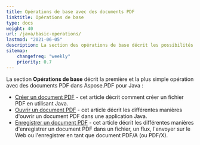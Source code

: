 ```yaml
---
title: Opérations de base avec des documents PDF
linktitle: Opérations de base
type: docs
weight: 40
url: /java/basic-operations/
lastmod: "2021-06-05"
description: La section des opérations de base décrit les possibilités d'ouverture et de sauvegarde des documents PDF en utilisant Aspose.PDF pour Java.
sitemap:
    changefreq: "weekly"
    priority: 0.7
---
```


La section **Opérations de base** décrit la première et la plus simple opération avec des documents PDF dans Aspose.PDF pour Java :

- [Créer un document PDF](/pdf/java/create-document/) - cet article décrit comment créer un fichier PDF en utilisant Java.
- [Ouvrir un document PDF](/pdf/java/open-pdf-document/) - cet article décrit les différentes manières d'ouvrir un document PDF dans une application Java.
- [Enregistrer un document PDF](/pdf/java/save-pdf-document/) - cet article décrit les différentes manières d'enregistrer un document PDF dans un fichier, un flux, l'envoyer sur le Web ou l'enregistrer en tant que document PDF/A (ou PDF/X).